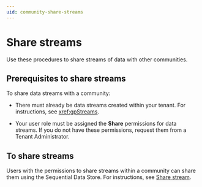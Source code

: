 ```yaml
---
uid: community-share-streams
---
```


# Share streams

Use these procedures to share streams of data with other communities. 

## Prerequisites to share streams

To share data streams with a community:

- There must already be data streams created within your tenant. For instructions, see <xref:gpStreams>.

- Your user role must be assigned the **Share** permissions for data streams. If you do not have these permissions, request them from a Tenant Administrator.

## To share streams

Users with the permissions to share streams within a community can share them using the Sequential Data Store. For instructions, see [Share stream](xref:manage-streams).
